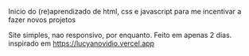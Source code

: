 Inicio do (re)aprendizado de html, css e javascript para me incentivar a fazer novos projetos

Site simples, nao responsivo, por enquanto. Feito em apenas 2 dias.
inspirado em https://lucyanovidio.vercel.app
